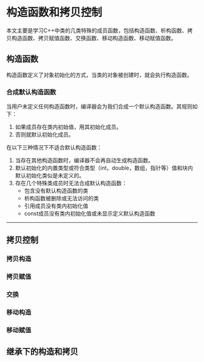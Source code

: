 # 构造函数和拷贝控制

本文主要是学习C++中类的几类特殊的成员函数，包括构造函数、析构函数、拷贝构造函数、拷贝赋值函数、交换函数、移动构造函数、移动赋值函数。

## 构造函数

构造函数定义了对象初始化的方式，当类的对象被创建时，就会执行构造函数。

### 合成默认构造函数

当用户未定义任何构造函数时，编译器会为我们合成一个默认构造函数。其规则如下：

1. 如果成员存在类内初始值，用其初始化成员。
2. 否则就默认初始化成员。

在以下三种情况下不适合默认构造函数：

1. 当存在其他构造函数时，编译器不会再自动生成构造函数。
2. 默认初始化的内置类型或符合类型（int，double，数组，指针等）值和块内默认初始化类似是未定义的。
3. 存在几个特殊类成员时无法合成默认构造函数：
   * 包含没有默认构造函数的类
   * 析构函数被删除或无法访问的类
   * 引用成员没有类内初始化值
   * const成员没有类内初始化值或未显示定义默认构造函数

---

## 拷贝控制

### 拷贝构造

### 拷贝赋值

### 交换

### 移动构造

### 移动赋值

## 继承下的构造和拷贝
